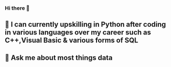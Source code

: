 ### Hi there 👋

## 🌱 I can currently upskilling in Python after coding in various languages over my career such as C++,Visual Basic & various forms of SQL
## 💬 Ask me about most things data

